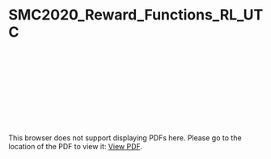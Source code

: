 # SMC2020_Reward_Functions_RL_UTC

<object data="https://github.com/ACabrejas/SMC2020_Reward_Functions_RL_UTC/blob/master/conference_101719.pdf" type="application/pdf" width="700px" height="700px">
    <embed src="https://github.com/ACabrejas/SMC2020_Reward_Functions_RL_UTC/blob/master/conference_101719.pdf">
        <p>This browser does not support displaying PDFs here. Please go to the location of the PDF to view it: <a href="https://github.com/ACabrejas/SMC2020_Reward_Functions_RL_UTC/blob/master/conference_101719.pdf">View PDF</a>.</p>
    </embed>
</object>
